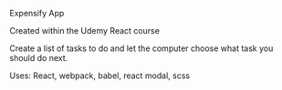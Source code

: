 Expensify App

Created within the Udemy React course

Create a list of tasks to do and let the computer choose what task you should do next.

Uses: React, webpack, babel, react modal, scss